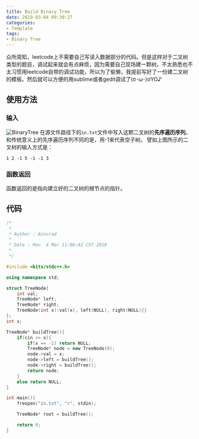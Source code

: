 ```yaml
---
title: Build Binary Tree
date: 2019-03-04 09:39:27
categories:
- Template
tags:
- Binary Tree
---
```

众所周知，leetcode上不需要自己写读入数据部分的代码。但是这样对于二叉树类型的题目，调试起来就会有点麻烦，因为需要自己现场建一颗树。不太熟悉也不太习惯用leetcode自带的调试功能，所以为了偷懒，我提前写好了一份建二叉树的模板。然后就可以方便的用sublime或者gedit调试了(σ･ω･)σYO♪
<!--more-->
## 使用方法
### 输入
![BinaryTree](/BinaryTree.png)
在源文件路径下的``in.txt``文件中写入这颗二叉树的**先序遍历序列**。和传统意义上的先序遍历序列不同的是，用-1来代表空子树。
譬如上图所示的二叉树的输入方式是：
```
1 2 -1 5 -1 -1 3
```
### 函数返回
函数返回的是指向建立好的二叉树的根节点的指针。

## 代码
```C++
/*
 *
 * Author : Aincrad
 *
 * Date : Mon  4 Mar 11:06:42 CST 2019
 *
 */

#include <bits/stdc++.h>

using namespace std;

struct TreeNode{
    int val;
    TreeNode* left;
    TreeNode* right;
    TreeNode(int x):val(x), left(NULL), right(NULL){}
};
int x;

TreeNode* buildTree(){
    if(cin >> x){
        if(x == -1) return NULL;
        TreeNode* node = new TreeNode(0);
        node->val = x;
        node->left = buildTree();
        node->right = buildTree();
        return node;
    }
    else return NULL;
}

int main(){
    freopen("in.txt", "r", stdin);

    TreeNode* root = buildTree();

    return 0;
}
```